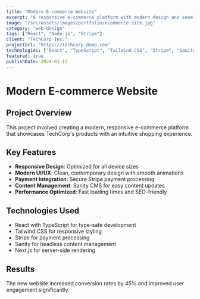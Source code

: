 ```yaml
---
title: "Modern E-commerce Website"
excerpt: "A responsive e-commerce platform with modern design and seamless user experience"
image: "/src/assets/images/portfolio/ecommerce-site.jpg"
category: "web-design"
tags: ["React", "Node.js", "Stripe"]
client: "TechCorp Inc."
projectUrl: "https://techcorp-demo.com"
technologies: ["React", "TypeScript", "Tailwind CSS", "Stripe", "Sanity CMS"]
featured: true
publishDate: 2024-01-15
---
```


# Modern E-commerce Website

## Project Overview

This project involved creating a modern, responsive e-commerce platform that showcases TechCorp's products with an intuitive shopping experience.

## Key Features

- **Responsive Design**: Optimized for all device sizes
- **Modern UI/UX**: Clean, contemporary design with smooth animations
- **Payment Integration**: Secure Stripe payment processing
- **Content Management**: Sanity CMS for easy content updates
- **Performance Optimized**: Fast loading times and SEO-friendly

## Technologies Used

- React with TypeScript for type-safe development
- Tailwind CSS for responsive styling
- Stripe for payment processing
- Sanity for headless content management
- Next.js for server-side rendering

## Results

The new website increased conversion rates by 45% and improved user engagement significantly.
